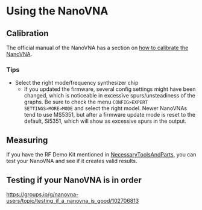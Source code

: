 # Using the NanoVNA

## Calibration

The official manual of the NanoVNA has a section on [how to calibrate the NanoVNA](https://nanovna.com/?page_id=2).

### Tips

- Select the right mode/frequency synthesizer chip
  - If you updated the firmware, several config settings might have been changed, which is noticeable in excessive spurs/unsteadiness of the graphs. Be sure to check the menu `CONFIG>EXPERT SETTINGS>MORE>MODE` and select the right model. Newer NanoVNAs tend to use MS5351, but after a firmware update mode is reset to the default, Si5351, which will show as excessive spurs in the output.



## Measuring

If you have the RF Demo Kit mentioned in [NecessaryToolsAndParts](NecessaryToolsAndParts.md), you can test your NanoVNA and see if it creates valid results.

## Testing if your NanoVNA is in order

https://groups.io/g/nanovna-users/topic/testing_if_a_nanovna_is_good/102706813
